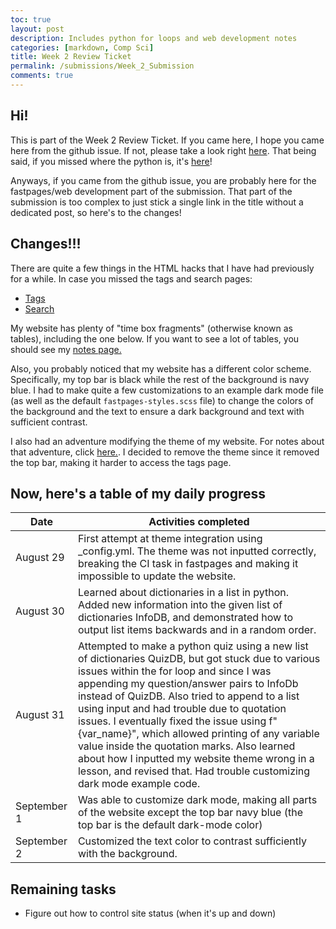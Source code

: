 ```yaml
---
toc: true
layout: post
description: Includes python for loops and web development notes
categories: [markdown, Comp Sci]
title: Week 2 Review Ticket
permalink: /submissions/Week_2_Submission
comments: true
---
```


## Hi!

This is part of the Week 2 Review Ticket. If you came here, I hope you came here from the github issue. If not, please take a look right [here](https://github.com/Leonard514/FastPage/issues/5). That being said, if you missed where the python is, it's [here](https://leonard514.github.io/FastPage/scripts/loop_scripts)!

Anyways, if you came from the github issue, you are probably here for the fastpages/web development part of the submission. That part of the submission is too complex to just stick a single link in the title without a dedicated post, so here's to the changes!

## Changes!!!

There are quite a few things in the HTML hacks that I have had previously for a while. In case you missed the tags and search pages:

- [Tags](https://leonard514.github.io/FastPage/categories/)
- [Search](https://leonard514.github.io/FastPage/search/)

My website has plenty of "time box fragments" (otherwise known as tables), including the one below. If you want to see a lot of tables, you should see my [notes page.](https://leonard514.github.io/FastPage/_pages/02_notes.html#week-1-python-vocab)

Also, you probably noticed that my website has a different color scheme. Specifically, my top bar is black while the rest of the background is navy blue. I had to make quite a few customizations to an example dark mode file (as well as the default `fastpages-styles.scss` file) to change the colors of the background and the text to ensure a dark background and text with sufficient contrast.

I also had an adventure modifying the theme of my website. For notes about that adventure, click [here.](https://leonard514.github.io/FastPage/_pages/02_notes.html#week-2-html-notes). I decided to remove the theme since it removed the top bar, making it harder to access the tags page.

## Now, here's a table of my daily progress

| Date | Activities completed |
|-|-|
| August 29 | First attempt at theme integration using _config.yml. The theme was not inputted correctly, breaking the CI task in fastpages and making it impossible to update the website. |
| August 30 | Learned about dictionaries in a list in python. Added new information into the given list of dictionaries InfoDB, and demonstrated how to output list items backwards and in a random order. |
| August 31 |  Attempted to make a python quiz using a new list of dictionaries QuizDB, but got stuck due to various issues within the for loop and since I was appending my question/answer pairs to InfoDb instead of QuizDB. Also tried to append to a list using input and had trouble due to quotation issues. I eventually fixed the issue using f"{var_name}", which allowed printing of any variable value inside the quotation marks. Also learned about how I inputted my website theme wrong in a lesson, and revised that. Had trouble customizing dark mode example code. |
| September 1 | Was able to customize dark mode, making all parts of the website except the top bar navy blue (the top bar is the default dark-mode color) |
| September 2 | Customized the text color to contrast sufficiently with the background. |

## Remaining tasks
- Figure out how to control site status (when it's up and down) 
